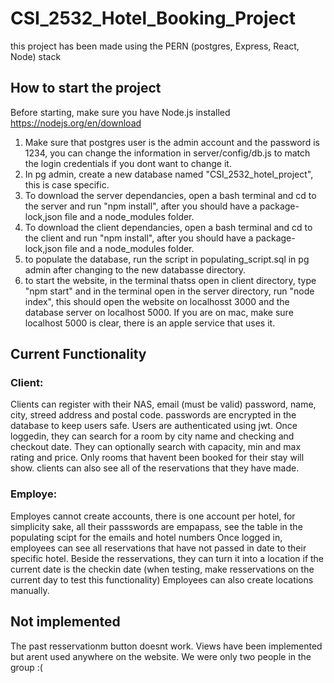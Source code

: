 # CSI_2532_Hotel_Booking_Project
this project has been made using the PERN (postgres, Express, React, Node) stack 

## How to start the project
Before starting, make sure you have Node.js installed https://nodejs.org/en/download

1. Make sure that postgres user is the admin account and the password is 1234, you can change the information in server/config/db.js to match the login credentials if you dont want to change it.
2. In pg admin, create a new database named "CSI_2532_hotel_project", this is case specific.
3. To download the server dependancies, open a bash terminal and cd to the server and run "npm install", after you should have a package-lock,json file and a node_modules folder.
4. To download the client dependancies, open a bash terminal and cd to the client and run "npm install", after you should have a package-lock,json file and a node_modules folder.
5. to populate the database, run the script in populating_script.sql in pg admin after changing to the new databasse directory.
6. to start the website, in the terminal thatss open in client directory, type "npm start" and in the terminal open in the server directory, run "node index", this should open the website on localhosst 3000 and the database server on localhost 5000. If you are on mac, make sure localhost 5000 is clear, there is an apple service that uses it.


## Current Functionality 

### Client:
Clients can register with their NAS, email (must be valid) password, name, city, streed address and postal code. passwords are encrypted in the database to keep users safe. Users are authenticated using jwt.
Once loggedin, they can search for a room by city name and checking and checkout date. They can optionally search with capacity, min and max rating and price.
Only rooms that havent been booked for their stay will show.
clients can also see all of the reservations that they have made.

### Employe:
Employes cannot create accounts, there is one account per hotel, for simplicity sake, all their passswords are empapass, see the table in the populating scipt for the emails and hotel numbers
Once logged in, employees can see all reservations that have not passed in date to their specific hotel.
Beside the resservations, they can turn it into a location if the current date is the checkin date (when testing, make resservations on the current day to test this functionality)
Employees can also create locations manually.

## Not implemented
The past resservationm button doesnt work.
Views have been implemented but arent used anywhere on the website.
We were only two people in the group :(